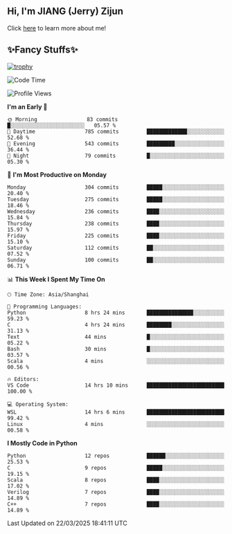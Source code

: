 ## Hi, I'm JIANG (Jerry) Zijun

Click [here](https://jzjerry.github.io/about/) to learn more about me!

## ✨Fancy Stuffs✨
[![trophy](https://github-profile-trophy.vercel.app/?username=jzjerry&theme=onedark)](https://github.com/ryo-ma/github-profile-trophy)
<!--START_SECTION:waka-->
![Code Time](http://img.shields.io/badge/Code%20Time-1%2C147%20hrs%2043%20mins-blue)

![Profile Views](http://img.shields.io/badge/Profile%20Views-3-blue)

**I'm an Early 🐤** 

```text
🌞 Morning                83 commits          █░░░░░░░░░░░░░░░░░░░░░░░░   05.57 % 
🌆 Daytime                785 commits         █████████████░░░░░░░░░░░░   52.68 % 
🌃 Evening                543 commits         █████████░░░░░░░░░░░░░░░░   36.44 % 
🌙 Night                  79 commits          █░░░░░░░░░░░░░░░░░░░░░░░░   05.30 % 
```
📅 **I'm Most Productive on Monday** 

```text
Monday                   304 commits         █████░░░░░░░░░░░░░░░░░░░░   20.40 % 
Tuesday                  275 commits         █████░░░░░░░░░░░░░░░░░░░░   18.46 % 
Wednesday                236 commits         ████░░░░░░░░░░░░░░░░░░░░░   15.84 % 
Thursday                 238 commits         ████░░░░░░░░░░░░░░░░░░░░░   15.97 % 
Friday                   225 commits         ████░░░░░░░░░░░░░░░░░░░░░   15.10 % 
Saturday                 112 commits         ██░░░░░░░░░░░░░░░░░░░░░░░   07.52 % 
Sunday                   100 commits         ██░░░░░░░░░░░░░░░░░░░░░░░   06.71 % 
```


📊 **This Week I Spent My Time On** 

```text
🕑︎ Time Zone: Asia/Shanghai

💬 Programming Languages: 
Python                   8 hrs 24 mins       ███████████████░░░░░░░░░░   59.23 % 
C                        4 hrs 24 mins       ████████░░░░░░░░░░░░░░░░░   31.13 % 
Text                     44 mins             █░░░░░░░░░░░░░░░░░░░░░░░░   05.22 % 
Bash                     30 mins             █░░░░░░░░░░░░░░░░░░░░░░░░   03.57 % 
Scala                    4 mins              ░░░░░░░░░░░░░░░░░░░░░░░░░   00.56 % 

🔥 Editors: 
VS Code                  14 hrs 10 mins      █████████████████████████   100.00 % 

💻 Operating System: 
WSL                      14 hrs 6 mins       █████████████████████████   99.42 % 
Linux                    4 mins              ░░░░░░░░░░░░░░░░░░░░░░░░░   00.58 % 
```

**I Mostly Code in Python** 

```text
Python                   12 repos            ██████░░░░░░░░░░░░░░░░░░░   25.53 % 
C                        9 repos             █████░░░░░░░░░░░░░░░░░░░░   19.15 % 
Scala                    8 repos             ████░░░░░░░░░░░░░░░░░░░░░   17.02 % 
Verilog                  7 repos             ████░░░░░░░░░░░░░░░░░░░░░   14.89 % 
C++                      7 repos             ████░░░░░░░░░░░░░░░░░░░░░   14.89 % 
```




 Last Updated on 22/03/2025 18:41:11 UTC
<!--END_SECTION:waka-->
